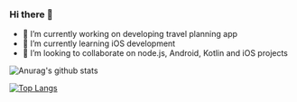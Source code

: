 ### Hi there 👋

- 🔭 I’m currently working on developing travel planning app
- 🌱 I’m currently learning iOS development
- 👯 I’m looking to collaborate on node.js, Android, Kotlin and iOS projects

![Anurag's github stats](https://github-readme-stats.vercel.app/api?username=ThinkHattke&hide=contribs,prs)

[![Top Langs](https://github-readme-stats.vercel.app/api/top-langs/?username=ThinkHattke)](https://github.com/anuraghazra/github-readme-stats)
